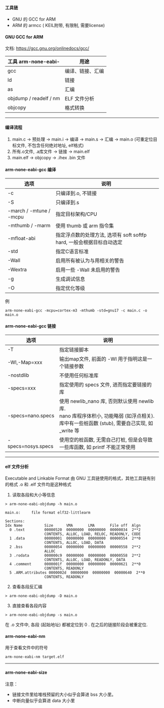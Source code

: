 #### 工具链

- GNU 的 GCC for ARM
- ARM 的 armcc ( KEIL附带, 有限制, 需要license)

#### GNU GCC for ARM

文档: https://gcc.gnu.org/onlinedocs/gcc/

| 工具 arm-none-eabi-    | 用途             |
| ---------------------- | ---------------- |
| gcc                    | 编译、链接、汇编 |
| ld                     | 链接             |
| as                     | 汇编             |
| objdump / readelf / nm | ELF 文件分析     |
| objcopy                | 格式转换         |

---

#### 编译流程

1. main.c -> 预处理 -> main.i -> 编译 -> main.s -> 汇编 -> main.o (可重定位目标文件, 不包含任何绝对地址, elf格式)
2. 所有.o文件, .a库文件 -> 链接 -> main.elf
3. main.elf -> objcopy -> .ihex .bin 文件

#### arm-none-eabi-gcc 编译

| 选项                    | 说明                                                         |
| ----------------------- | ------------------------------------------------------------ |
| -c                      | 只编译到.o, 不链接                                           |
| -S                      | 只编译到.s                                                   |
| -march / -mtune / -mcpu | 指定目标架构/CPU                                             |
| -mthumb / -marm         | 使用 thumb 或 arm 指令集                                     |
| -mfloat-abi             | 指定浮点数的处理方法, 选项有 soft softfp hard, 一般会根据目标自动选定 |
| -std                    | 指定C语言标准                                                |
| -Wall                   | 启用所有被认为与用相关的警告                                 |
| -Wextra                 | 启用一些 -Wall 未启用的警告                                  |
| -g                      | 生成调试信息                                                 |
| -O                      | 指定优化等级                                                 |

例

```shell
arm-none-eabi-gcc -mcpu=cortex-m3 -mthumb -std=gnu17 -c main.c -o main.o
```

#### arm-none-eabi-gcc 链接

| 选项               | 说明                                                         |
| ------------------ | ------------------------------------------------------------ |
| -T                 | 指定链接脚本                                                 |
| -Wl,-Map=xxx       | 输出map文件, 前面的 -Wl 用于指明这是一个链接参数             |
| -nostdlib          | 不使用任何标准库                                             |
| -specs=xxx         | 指定使用的 specs 文件, 进而指定要链接的库                    |
| -specs=nano.specs  | 使用 newlib_nano 库, 否则默认使用 newlib 库.<br />nano 库程序体积小, 功能略弱 (如浮点相关). 库中有一些桩函数 (stub), 需要自己实现, 如 _write 等 |
| -specs=nosys.specs | 使用空的桩函数, 无需自己打桩, 但是会导致一些库函数, 如 printf 不能正常使用 |

---

#### elf 文件分析

Executable and Linkable Format
由 GNU 工具链使用的格式，其他工具链有别的格式
.o 和 .elf 文件均是这种格式

1. 读取各段和大小等信息

```shell
> arm-none-eabi-objdump -h main.o

main.o:     file format elf32-littlearm

Sections:
Idx Name          Size      VMA       LMA       File off  Algn
  0 .text         00000520  00000000  00000000  00000034  2**2
                  CONTENTS, ALLOC, LOAD, RELOC, READONLY, CODE
  1 .data         00000001  00000000  00000000  00000554  2**0
                  CONTENTS, ALLOC, LOAD, DATA
  2 .bss          00000054  00000000  00000000  00000558  2**2
                  ALLOC
  3 .rodata       000000c9  00000000  00000000  00000558  2**2
                  CONTENTS, ALLOC, LOAD, READONLY, DATA
  4 .comment      0000001f  00000000  00000000  00000621  2**0
                  CONTENTS, READONLY
  5 .ARM.attributes 0000002d  00000000  00000000  00000640  2**0
                  CONTENTS, READONLY
```

2. 查看各段反汇编

```shell
> arm-none-eabi-objdump -D main.o
```

3. 直接查看各段内容

```shell
> arm-none-eabi-objdump -s main.o
```

在 .o 文件中, 各段 (起始地址) 都被定位到 0 . 在之后的链接阶段会被重定位.


#### arm-none-eabi-nm

用于查看文件中的符号

```shell
arm-none-eabi-nm target.elf
```

---

#### arm-none-eabi-size

注意：

- 链接文件里给堆栈预留的大小似乎会算进 bss 大小里。
- 中断向量似乎会算进 data 大小里
